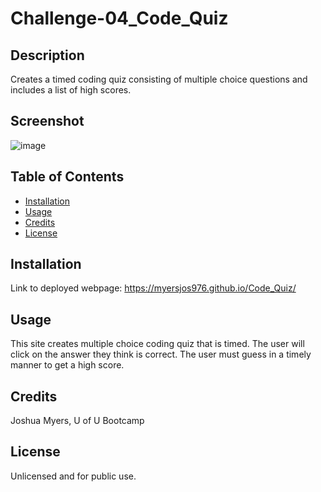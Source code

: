 # Challenge-04_Code_Quiz

## Description
Creates a timed coding quiz consisting of multiple choice questions and includes a list of high scores.

## Screenshot
![image](https://user-images.githubusercontent.com/122832005/227318945-870085bc-7d83-4761-ba3f-92ee41b837d2.png)



## Table of Contents
- [Installation](#installation)
- [Usage](#usage)
- [Credits](#credits)
- [License](#license)

## Installation
Link to deployed webpage: https://myersjos976.github.io/Code_Quiz/

## Usage
This site creates multiple choice coding quiz that is timed. The user will click on the answer they think is correct. The user must guess in a timely manner to get a high score.  

## Credits  
Joshua Myers, U of U Bootcamp

## License
Unlicensed and for public use.
